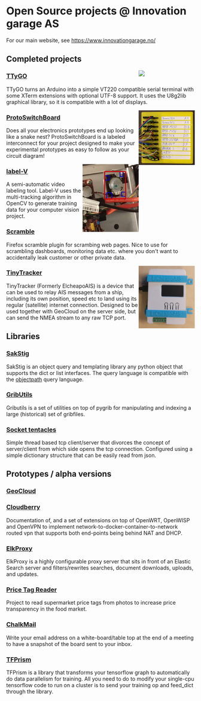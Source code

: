 # Open Source projects @ Innovation garage AS

For our main website, see https://www.innovationgarage.no/

## Completed projects

<img align="right" width="150" src="https://innovationgarage.github.io/TTyGO/images/screenshot-menu.jpg" style="float: right;">

### [TTyGO](https://innovationgarage.github.io/TTyGO/)
TTyGO turns an Arduino into a simple VT220 compatible serial terminal with some XTerm extensions with optional UTF-8 support. It uses the U8g2lib graphical library, so it is compatible with a lot of displays.


<img align="right" width="150" src="PSB.jpg">

### [ProtoSwitchBoard](https://innovationgarage.github.io/ProtoSwitchBoard)
Does all your electronics prototypes end up looking like a snake nest? ProtoSwitchBoard is a labeled interconnect for your project designed to make your experimental prototypes as easy to follow as your circuit diagram!


<img align="right" width="150" src="LabelV.jpg">

### [label-V](https://innovationgarage.github.io/label-V)
A semi-automatic video labeling tool. Label-V uses the multi-tracking algorithm in OpenCV to generate training data for your computer vision project.

### [Scramble](https://github.com/innovationgarage/Scramble)
Firefox scramble plugin for scrambing web pages. Nice to use for scrambling dashboards, monitoring data etc. where you don't want to accidentally leak customer or other private data.


<img align="right" width="150" src="TinyTracker.png">

### [TinyTracker](https://github.com/innovationgarage/ElCheapoAIS-nmea)
TinyTracker (Formerly ElcheapoAIS) is a device that can be used to relay AIS messages from a ship, including its own position, speed etc to land using its regular (satellite) internet connection. Designed to be used together with GeoCloud on the server side, but can send the NMEA stream to any raw TCP port.


## Libraries

### [SakStig](https://innovationgarage.github.io/sakstig/)
SakStig is an object query and templating library any python object that supports the dict or list interfaces. The query language is compatible with the [objectpath](http://www.objectpath.org) query language.

### [GribUtils](https://github.com/innovationgarage/gributils)
Gributils is a set of utilities on top of pygrib for manipulating and indexing a large (historical) set of gribfiles.

### [Socket tentacles](https://github.com/innovationgarage/socket-tentacles)
Simple thread based tcp client/server that divorces the concept of server/client from which side opens the tcp connection. Configured using a simple dictionary structure that can be easily read from json.


## Prototypes / alpha versions

### [GeoCloud](https://innovationgarage.github.io/GeoCloud)

### [Cloudberry](https://innovationgarage.github.io/cloudberry/)
Documentation of, and a set of extensions on top of OpenWRT, OpenWISP and OpenVPN to implement network-to-docker-container-to-network routed vpn that supports both end-points being behind NAT and DHCP.

### [ElkProxy](https://innovationgarage.github.io/elkproxy/)
ElkProxy is a highly configurable proxy server that sits in front of an Elastic Search server and filters/rewrites searches, document downloads, uploads, and updates.

### [Price Tag Reader](https://github.com/innovationgarage/price-tag-reader)
Project to read supermarket price tags from photos to increase price transparency in the food market.

### [ChalkMail](https://github.com/innovationgarage/ChalkMail)
Write your email address on a white-board/table top at the end of a meeting to have a snapshot of the board sent to your inbox.

### [TFPrism](https://innovationgarage.github.io/tfprism/)
TFPrism is a library that transforms your tensorflow graph to automatically do data parallelism for training. All you need to do to modify your single-cpu tensorflow code to run on a cluster is to send your training op and feed_dict through the library.
